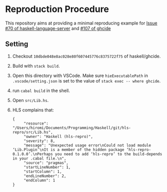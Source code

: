 # Reproduction Procedure
This repository aims at providing a minimal reproducing example
for [Issue #70 of haskell-language-server][hls70] and [#107 of ghcide][ghcide107]

## Setting
1. Checkout `10dbde048e8ac028e80f607445776c8375722f75` of haskell/ghcide.
2. Build with `stack build`.
4. Open this directory with VSCode. Make sure `hieExecutablePath` in `.vscode/setting.json`
   is set to the value of `stack exec -- where ghcide`.
5. run `cabal build` in the shell.
6. Open `src/Lib.hs`.
7. HLS complains that:
   
   ```
   {
      	"resource": "/Users/hiromi/Documents/Programming/Haskell/git/hls-repro/src/Lib.hs",
      	"owner": "Haskell (hls-repro)",
      	"severity": 8,
      	"message": "Unexpected usage error\nCould not load module ‘Lib.Plugin’\nIt is a member of the hidden package ‘hls-repro-0.1.0.0’.\nPerhaps you need to add ‘hls-repro’ to the build-depends in your .cabal file.\n",
      	"source": "pragmas",
      	"startLineNumber": 1,
      	"startColumn": 1,
      	"endLineNumber": 2,
      	"endColumn": 1
   }
   ```

[hls70]: https://github.com/haskell/haskell-language-server/issues/70
[ghcide107]: https://github.com/haskell/ghcide/issues/107
